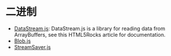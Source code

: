 # 二进制

- [DataStream.js](https://github.com/kig/DataStream.js): DataStream.js is a library for reading data from ArrayBuffers, see this HTML5Rocks article for documentation.
- [Blob.js](https://github.com/eligrey/Blob.js)
- [StreamSaver.js](https://github.com/jimmywarting/StreamSaver.js)
